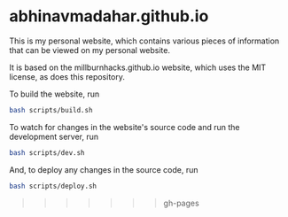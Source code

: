# abhinavmadahar.github.io

This is my personal website, which contains various pieces of information that can be viewed on my personal website. 

It is based on the millburnhacks.github.io website, which uses the MIT license, as does this repository.

To build the website, run
```bash
bash scripts/build.sh
```

To watch for changes in the website's source code and run the development server, run 

```bash
bash scripts/dev.sh
```

And, to deploy any changes in the source code, run
```bash
bash scripts/deploy.sh
```

>>>>>>> gh-pages
